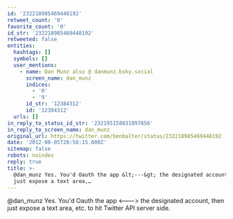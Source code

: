 ```yaml
---
id: '232218985469448192'
retweet_count: '0'
favorite_count: '0'
id_str: '232218985469448192'
retweeted: false
entities:
  hashtags: []
  symbols: []
  user_mentions:
    - name: Dan Munz also @ danmunz.bsky.social
      screen_name: dan_munz
      indices:
        - '0'
        - '9'
      id_str: '12384312'
      id: '12384312'
  urls: []
in_reply_to_status_id_str: '232195158031097856'
in_reply_to_screen_name: dan_munz
original_url: https://twitter.com/benbalter/status/232218985469448192
date: '2012-08-05T20:58:15.000Z'
sitemap: false
robots: noindex
reply: true
title: >-
  @dan_munz Yes. You'd Oauth the app &lt;---&gt; the designated account, then
  just expose a text area,…
---
```


@dan_munz Yes. You'd Oauth the app &lt;---&gt; the designated account, then just expose a text area, etc. to hit Twitter API server side.